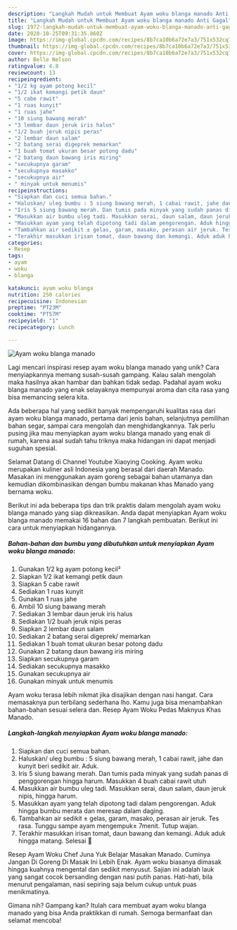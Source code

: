 ```yaml
---
description: "Langkah Mudah untuk Membuat Ayam woku blanga manado Anti Gagal"
title: "Langkah Mudah untuk Membuat Ayam woku blanga manado Anti Gagal"
slug: 1972-langkah-mudah-untuk-membuat-ayam-woku-blanga-manado-anti-gagal
date: 2020-10-25T09:31:35.860Z
image: https://img-global.cpcdn.com/recipes/8b7ca10b6a72e7a3/751x532cq70/ayam-woku-blanga-manado-foto-resep-utama.jpg
thumbnail: https://img-global.cpcdn.com/recipes/8b7ca10b6a72e7a3/751x532cq70/ayam-woku-blanga-manado-foto-resep-utama.jpg
cover: https://img-global.cpcdn.com/recipes/8b7ca10b6a72e7a3/751x532cq70/ayam-woku-blanga-manado-foto-resep-utama.jpg
author: Belle Nelson
ratingvalue: 4.8
reviewcount: 13
recipeingredient:
- "1/2 kg ayam potong kecil"
- "1/2 ikat kemangi petik daun"
- "5 cabe rawit"
- "1 ruas kunyit"
- "1 ruas jahe"
- "10 siung bawang merah"
- "3 lembar daun jeruk iris halus"
- "1/2 buah jeruk nipis peras"
- "2 lembar daun salam"
- "2 batang serai digeprek memarkan"
- "1 buah tomat ukuran besar potong dadu"
- "2 batang daun bawang iris miring"
- "secukupnya garam"
- "secukupnya masakko"
- "secukupnya air"
- " minyak untuk menumis"
recipeinstructions:
- "Siapkan dan cuci semua bahan."
- "Haluskan/ uleg bumbu : 5 siung bawang merah, 1 cabai rawit, jahe dan kunyit beri sedikit air. Aduk."
- "Iris 5 siung bawang merah. Dan tumis pada minyak yang sudah panas di penggorengan hingga harum. Masukkan 4 buah cabai rawit utuh"
- "Masukkan air bumbu uleg tadi. Masukkan serai, daun salam, daun jeruk nipis, hingga harum."
- "Masukkan ayam yang telah dipotong tadi dalam pengorengan. Aduk hingga bumbu merata dan meresap dalam daging."
- "Tambahkan air sedikit ± gelas, garam, masako, perasan air jeruk. Tes rasa. Tunggu sampe ayam mengempuk± 7menit. Tutup wajan."
- "Terakhir masukkan irisan tomat, daun bawang dan kemangi. Aduk aduk hingga matang. Selesai 🍛"
categories:
- Resep
tags:
- ayam
- woku
- blanga

katakunci: ayam woku blanga 
nutrition: 250 calories
recipecuisine: Indonesian
preptime: "PT23M"
cooktime: "PT57M"
recipeyield: "1"
recipecategory: Lunch

---
```



![Ayam woku blanga manado](https://img-global.cpcdn.com/recipes/8b7ca10b6a72e7a3/751x532cq70/ayam-woku-blanga-manado-foto-resep-utama.jpg)

Lagi mencari inspirasi resep ayam woku blanga manado yang unik? Cara menyiapkannya memang susah-susah gampang. Kalau salah mengolah maka hasilnya akan hambar dan bahkan tidak sedap. Padahal ayam woku blanga manado yang enak selayaknya mempunyai aroma dan cita rasa yang bisa memancing selera kita.

Ada beberapa hal yang sedikit banyak mempengaruhi kualitas rasa dari ayam woku blanga manado, pertama dari jenis bahan, selanjutnya pemilihan bahan segar, sampai cara mengolah dan menghidangkannya. Tak perlu pusing jika mau menyiapkan ayam woku blanga manado yang enak di rumah, karena asal sudah tahu triknya maka hidangan ini dapat menjadi suguhan spesial.

Selamat Datang di Channel Youtube Xiaoying Cooking. Ayam woku merupakan kuliner asli Indonesia yang berasal dari daerah Manado. Masakan ini menggunakan ayam goreng sebagai bahan utamanya dan kemudian dikombinasikan dengan bumbu makanan khas Manado yang bernama woku.


Berikut ini ada beberapa tips dan trik praktis dalam mengolah ayam woku blanga manado yang siap dikreasikan. Anda dapat menyiapkan Ayam woku blanga manado memakai 16 bahan dan 7 langkah pembuatan. Berikut ini cara untuk menyiapkan hidangannya.

<!--inarticleads1-->

##### Bahan-bahan dan bumbu yang dibutuhkan untuk menyiapkan Ayam woku blanga manado:

1. Gunakan 1/2 kg ayam potong kecil²
1. Siapkan 1/2 ikat kemangi petik daun
1. Siapkan 5 cabe rawit
1. Sediakan 1 ruas kunyit
1. Gunakan 1 ruas jahe
1. Ambil 10 siung bawang merah
1. Sediakan 3 lembar daun jeruk iris halus
1. Sediakan 1/2 buah jeruk nipis peras
1. Siapkan 2 lembar daun salam
1. Sediakan 2 batang serai digeprek/ memarkan
1. Sediakan 1 buah tomat ukuran besar potong dadu
1. Gunakan 2 batang daun bawang iris miring
1. Siapkan secukupnya garam
1. Sediakan secukupnya masakko
1. Gunakan secukupnya air
1. Gunakan  minyak untuk menumis


Ayam woku terasa lebih nikmat jika disajikan dengan nasi hangat. Cara memasaknya pun terbilang sederhana lho. Kamu juga bisa menambahkan bahan-bahan sesuai selera dan. Resep Ayam Woku Pedas Maknyus Khas Manado. 

<!--inarticleads2-->

##### Langkah-langkah menyiapkan Ayam woku blanga manado:

1. Siapkan dan cuci semua bahan.
1. Haluskan/ uleg bumbu : 5 siung bawang merah, 1 cabai rawit, jahe dan kunyit beri sedikit air. Aduk.
1. Iris 5 siung bawang merah. Dan tumis pada minyak yang sudah panas di penggorengan hingga harum. Masukkan 4 buah cabai rawit utuh
1. Masukkan air bumbu uleg tadi. Masukkan serai, daun salam, daun jeruk nipis, hingga harum.
1. Masukkan ayam yang telah dipotong tadi dalam pengorengan. Aduk hingga bumbu merata dan meresap dalam daging.
1. Tambahkan air sedikit ± gelas, garam, masako, perasan air jeruk. Tes rasa. Tunggu sampe ayam mengempuk± 7menit. Tutup wajan.
1. Terakhir masukkan irisan tomat, daun bawang dan kemangi. Aduk aduk hingga matang. Selesai 🍛


Resep Ayam Woku Chef Juna Yuk Belajar Masakan Manado. Cuminya Jangan Di Goreng Di Masak Ini Lebih Enak. Ayam woku biasanya dimasak hingga kuahnya mengental dan sedikit menyusut. Sajian ini adalah lauk yang sangat cocok bersanding dengan nasi putih panas. Hati-hati, bila menurut pengalaman, nasi sepiring saja belum cukup untuk puas menikmatinya. 

Gimana nih? Gampang kan? Itulah cara membuat ayam woku blanga manado yang bisa Anda praktikkan di rumah. Semoga bermanfaat dan selamat mencoba!

